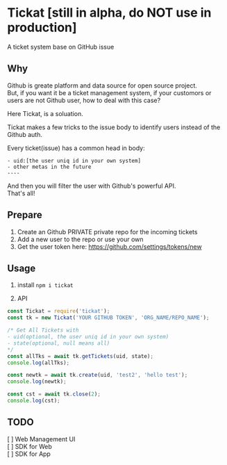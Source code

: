 # Tickat [still in alpha, do NOT use in production]
A ticket system base on GitHub issue

## Why
Github is greate platform and data source for open source project.  
But, if you want it be a ticket management system, if your customors or users are not Github user, how to deal with this case?

Here Tickat, is a soluation.

Tickat makes a few tricks to the issue body to identify users instead of the Github auth.

Every ticket(issue) has a common head in body:
```
- uid:[the user uniq id in your own system]
- other metas in the future
----
```
And then you will filter the user with Github's powerful API.  
That's all!


## Prepare
1. Create an Github PRIVATE private repo for the incoming tickets
2. Add a new user to the repo or use your own
3. Get the user token here: https://github.com/settings/tokens/new

## Usage

1. install
`npm i tickat`

2. API

``` javascript
const Tickat = require('tickat');
const tk = new Tickat('YOUR GITHUB TOKEN', 'ORG_NAME/REPO_NAME');

/* Get All Tickets with 
- uid(optional, the user uniq id in your own system)
- state(optional, null means all)
*/
const allTks = await tk.getTickets(uid, state);
console.log(allTks);

const newtk = await tk.create(uid, 'test2', 'hello test');
console.log(newtk);

const cst = await tk.close(2);
console.log(cst);
```

## TODO
[ ] Web Management UI  
[ ] SDK for Web  
[ ] SDK for App  
